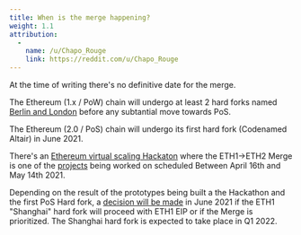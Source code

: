```yaml
---
title: When is the merge happening?
weight: 1.1
attribution:
  -
    name: /u/Chapo_Rouge
    link: https://reddit.com/u/Chapo_Rouge
---
```


At the time of writing there's no definitive date for the merge.

The Ethereum (1.x / PoW) chain will undergo at least 2 hard forks named [Berlin and London](https://hackmd.io/@timbeiko/acd-update-001) before any subtantial move towards PoS.

The Ethereum (2.0 / PoS) chain will undergo its first hard fork (Codenamed Altair) in June 2021.

There's an [Ethereum virtual scaling Hackaton](https://scaling.ethglobal.co) where the ETH1->ETH2 Merge is one of the [projects](https://rayonism.io/) being worked on scheduled Between April 16th and May 14th 2021.

Depending on the result of the prototypes being built a the Hackathon and the first PoS Hard fork, a [decision will be made](https://hackmd.io/@timbeiko/acd-update-001) in June 2021 if the ETH1 "Shanghai" hard fork will proceed with ETH1 EIP or if the Merge is prioritized. The Shanghai hard fork is expected to take place in Q1 2022.






